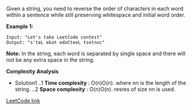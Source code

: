 Given a string, you need to reverse the order of characters in each word within a sentence while still preserving whitespace and initial word order.

**Example 1:**
```
Input: "Let's take LeetCode contest"
Output: "s'teL ekat edoCteeL tsetnoc"
```
**Note:** In the string, each word is separated by single space and there will not be any extra space in the string.

**Complexity Analysis**
* Solution1
..1 **Time complexity** : O(n)O(n). where nn is the length of the string.
..2 **Space complexity** : O(n)O(n). resres of size nn is used.

[LeetCode link](https://leetcode.com/problems/reverse-words-in-a-string-iii/description/)
